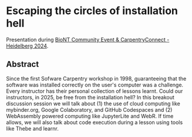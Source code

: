 # Escaping the circles of installation hell

Presentation during [BioNT Community Event & CarpentryConnect - Heidelberg 2024](https://biont-training.eu/CarpentryConnect2024.html).

## Abstract

Since the first Sofware Carpentry workshop in 1998, guaranteeing that the software was installed correctly on the user's computer was a challenge. Every instructor has their personal collection of lessons learnt. Could our instructors, in 2025, be free from the installation hell? In this breakout discussion session we will talk about (1) the use of cloud computing like mybinder.org, Google Colaboratory, and GitHub Codespaces and (2) WebAssembly powered computing like JupyterLite and WebR. If time allows, we will also talk about code execution during a lesson using tools like Thebe and learnr. 
